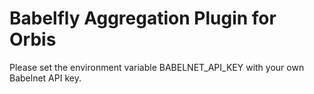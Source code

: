 # Babelfly Aggregation Plugin for Orbis

Please set the environment variable BABELNET_API_KEY with your own Babelnet API key.
